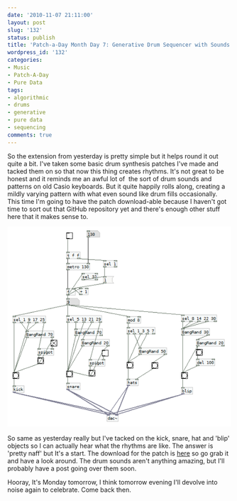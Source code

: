 ```yaml
---
date: '2010-11-07 21:11:00'
layout: post
slug: '132'
status: publish
title: 'Patch-a-Day Month Day 7: Generative Drum Sequencer with Sounds'
wordpress_id: '132'
categories:
- Music
- Patch-A-Day
- Pure Data
tags:
- algorithmic
- drums
- generative
- pure data
- sequencing
comments: true
---
```


So the extension from yesterday is pretty simple but it helps round it out quite a bit. I've taken some basic drum synthesis patches I've made and tacked them on so that now this thing creates rhythms. It's not great to be honest and it reminds me an awful lot of  the sort of drum sounds and patterns on old Casio keyboards. But it quite happily rolls along, creating a mildly varying pattern with what even sound like drum fills occasionally. This time I'm going to have the patch download-able because I haven't got time to sort out that GitHub repository yet and there's enough other stuff here that it makes sense to.



![Generative Drum Sequencer with sounds](/a/2010-11-07-132/07-GenerativeDrums.png)

So same as yesterday really but I've tacked on the kick, snare, hat and 'blip' objects so I can actually hear what the rhythms are like. The answer is 'pretty naff' but It's a start. The download for the patch is [here](/a/2010-11-07-132/07-GenerativeDrums.zip) so go grab it and have a look around. The drum sounds aren't anything amazing, but I'll probably have a post going over them soon.

Hooray, It's Monday tomorrow, I think tomorrow evening I'll devolve into noise again to celebrate. Come back then.
